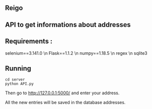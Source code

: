 ## Reigo
## API to get informations about addresses

## Requirements :

selenium==3.141.0 \n
Flask==1.1.2 \n
numpy==1.18.5 \n
regex \n
sqlite3

## Running
```shell
cd server
python API.py
```
Then go to http://127.0.0.1:5000/ and enter your address.

All the new entries will be saved in the database addresses.
